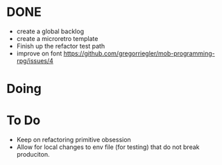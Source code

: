 # DONE
- create a global backlog
- create a microretro template
- Finish up the refactor test path
- improve on font https://github.com/gregorriegler/mob-programming-rpg/issues/4

# Doing

# To Do
- Keep on refactoring primitive obsession
- Allow for local changes to env file (for testing) that do not break produciton.




